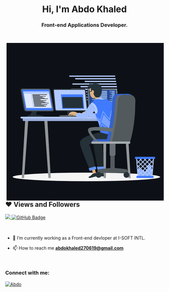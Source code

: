 <h1 align="center">Hi, I'm Abdo Khaled</h1>
<h3 align="center">Front-end Applications Developer.</h3>

<br>

<p><img align="right" src="https://github.com/KaramZero/KaramZero/blob/main/animation_500_kxa883sd.gif" alt="adam-pw" /></p>

## ❤ Views and Followers

<a href="https://github.com/AbdoKhaled95/github-profile-views-counter">
    <img src="https://komarev.com/ghpvc/?username=AbdoKhaled95"> </a>
<a href="https://github.com/AbdoKhaled95?tab=followers"><img src="https://img.shields.io/github/followers/AbdoKhaled95?label=Followers&style=social" alt="GitHub Badge"></a>
<br><br>

<br>

- 🌱 I’m currently working as a Front-end devloper at I-SOFT INTL.

- 📫 How to reach me **abdokhaled270619@gmail.com**

<br>

<h3 align="left">Connect with me:</h3>
<p align="left">
  <a href="https://www.linkedin.com/in/abdo-khaled95" target="blank"><img align="center"
      src="https://raw.githubusercontent.com/rahuldkjain/github-profile-readme-generator/master/src/images/icons/Social/linked-in-alt.svg"
      alt="Abdo" height="30" width="40" /></a></p>


